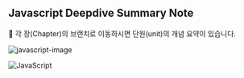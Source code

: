 ## Javascript Deepdive Summary Note


📔 각 장(Chapter)의 브랜치로 이동하시면 단원(unit)의 개념 요약이 있습니다.
<br>

![javascript-image](https://velog.velcdn.com/images/shinminsoo317/post/5946f7af-09c7-4da8-af52-c14c0765eac3/image.jpeg)


![JavaScript](https://img.shields.io/badge/javascript-%23323330.svg?style=for-the-badge&logo=javascript&logoColor=%23F7DF1E)

<!--
![NodeJS](https://img.shields.io/badge/node.js-6DA55F?style=for-the-badge&logo=node.js&logoColor=white)
![NPM](https://img.shields.io/badge/NPM-%23CB3837.svg?style=for-the-badge&logo=npm&logoColor=white)

![Visual Studio Code](https://img.shields.io/badge/Visual%20Studio%20Code-0078d7.svg?style=for-the-badge&logo=visual-studio-code&logoColor=white)  
![Git](https://img.shields.io/badge/git-%23F05033.svg?style=for-the-badge&logo=git&logoColor=white)
![GitHub](https://img.shields.io/badge/github-%23121011.svg?style=for-the-badge&logo=github&logoColor=white)

[![Velog Badge](http://img.shields.io/badge/-Velog-20c997?style=flat&link=본인주소)](https://velog.io/@shinminsoo317/posts)
[![Hits](https://hits.seeyoufarm.com/api/count/incr/badge.svg?url=https%3A%2F%2Fgithub.com%2Fminso0317%3Ftab%3Drepositories&count_bg=%2379C83D&title_bg=%23555555&icon=&icon_color=%23E7E7E7&title=hits&edge_flat=false)](https://github.com/minso0317?tab=repositories)

**minso0317/minso0317** is a ✨ _special_ ✨ repository because its `README.md` (this file) appears on your GitHub profile.

Here are some ideas to get you started:

- 🔭 I’m currently working on ...
- 🌱 I’m currently learning ...
- 👯 I’m looking to collaborate on ...
- 🤔 I’m looking for help with ...
- 💬 Ask me about ...
- 📫 How to reach me: ...
- 😄 Pronouns: ...
- ⚡ Fun fact: ...
-->
